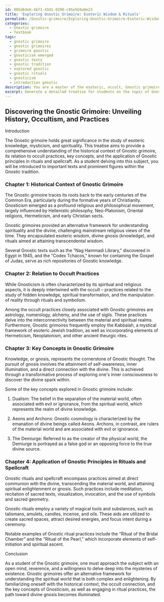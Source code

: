 ```yaml
---
id: 005d64e6-4bf1-43d1-9290-c95e5b9a0e23
title: 'Exploring Gnostic Grimoire: Esoteric Wisdom & Rituals'
permalink: /Gnostic-grimoire/Exploring-Gnostic-Grimoire-Esoteric-Wisdom-Rituals/
categories:
  - Gnostic grimoire
  - Textbook
tags:
  - gnostic grimoire
  - gnostic grimoires
  - grimoire gnostic
  - gnosticism emerged
  - gnostic texts
  - gnostic tradition
  - explored gnostic
  - gnostic rituals
  - gnosticism
  - introduction gnostic
description: You are a master of the esoteric, occult, Gnostic grimoire and education, you have written many textbooks on the subject in ways that provide students with rich and deep understanding of the subject. You are being asked to write textbook-like sections on a topic and you do it with full context, explainability, and reliability in accuracy to the true facts of the topic at hand, in a textbook style that a student would easily be able to learn from, in a rich, engaging, and contextual way. Always include relevant context (such as formulas and history), related concepts, and in a way that someone can gain deep insights from.
excerpt: Generate a detailed treatise for students on the topic of Gnostic grimoire, focusing on the historical context, relation to occult practices, key concepts, and the application of Gnostic principles in rituals and spellcraft. Include references to important texts and prominent figures within the Gnostic tradition. Ensure the content is comprehensive and enlightening for those seeking a deeper understanding of the subject matter.
---
```


## Discovering the Gnostic Grimoire: Unveiling History, Occultism, and Practices

Introduction

The Gnostic grimoire holds great significance in the study of esoteric knowledge, mysticism, and spirituality. This treatise aims to provide a comprehensive understanding of the historical context of Gnostic grimoire, its relation to occult practices, key concepts, and the application of Gnostic principles in rituals and spellcraft. As a student delving into this subject, you will be introduced to important texts and prominent figures within the Gnostic tradition. 

### Chapter 1: Historical Context of Gnostic Grimoire

The Gnostic grimoire traces its roots back to the early centuries of the Common Era, particularly during the formative years of Christianity. Gnosticism emerged as a profound religious and philosophical movement, largely influenced by Hellenistic philosophy, Neo-Platonism, Oriental religions, Hermeticism, and early Christian sects. 

Gnostic grimoires provided an alternative framework for understanding spirituality and the divine, challenging mainstream religious views of the time. They encapsulated esoteric wisdom, divine gnosis (knowledge), and rituals aimed at attaining transcendental wisdom.

Several Gnostic texts such as the "Nag Hammadi Library," discovered in Egypt in 1945, and the "Codex Tchacos," known for containing the Gospel of Judas, serve as rich repositories of Gnostic knowledge.

### Chapter 2: Relation to Occult Practices

While Gnosticism is often characterized by its spiritual and religious aspects, it is deeply intertwined with the occult – practices related to the study of hidden knowledge, spiritual transformation, and the manipulation of reality through rituals and symbolism.

Among the occult practices closely associated with Gnostic grimoires are astrology, numerology, alchemy, and the use of sigils. These practices delve into the interconnectivity between the material and spiritual realms. Furthermore, Gnostic grimoires frequently employ the Kabbalah, a mystical framework of esoteric Jewish tradition, as well as incorporating elements of Hermeticism, Neoplatonism, and other ancient theurgic rites.

### Chapter 3: Key Concepts in Gnostic Grimoire

Knowledge, or gnosis, represents the cornerstone of Gnostic thought. The pursuit of gnosis involves the attainment of self-awareness, inner illumination, and a direct connection with the divine. This is achieved through a transformative process of exploring one's inner consciousness to discover the divine spark within.

Some of the key concepts explored in Gnostic grimoire include:

1. Dualism: The belief in the separation of the material world, often associated with evil or ignorance, from the spiritual world, which represents the realm of divine knowledge. 

2. Aeons and Archons: Gnostic cosmology is characterized by the emanation of divine beings called Aeons. Archons, in contrast, are rulers of the material world and are associated with evil or ignorance.

3. The Demiurge: Referred to as the creator of the physical world, the Demiurge is portrayed as a false god or an opposing force to the true divine source.

### Chapter 4: Application of Gnostic Principles in Rituals and Spellcraft

Gnostic rituals and spellcraft encompass practices aimed at direct communion with the divine, transcending the material world, and attaining spiritual enlightenment or gnosis. Such practices include meditation, recitation of sacred texts, visualization, invocation, and the use of symbols and sacred geometry.

Gnostic rituals employ a variety of magical tools and substances, such as talismans, amulets, candles, incense, and oils. These aids are utilized to create sacred spaces, attract desired energies, and focus intent during a ceremony.

Notable examples of Gnostic ritual practices include the "Ritual of the Bridal Chamber" and the "Ritual of the Pearl," which incorporate elements of self-initiation and spiritual ascent.

Conclusion

As a student of the Gnostic grimoire, one must approach the subject with an open mind, reverence, and a willingness to delve deep into the mysteries of existence. Gnostic grimoires offer an alternative framework for understanding the spiritual world that is both complex and enlightening. By familiarizing oneself with the historical context, the occult connection, and the key concepts of Gnosticism, as well as engaging in ritual practices, the path toward divine gnosis becomes illuminated.
